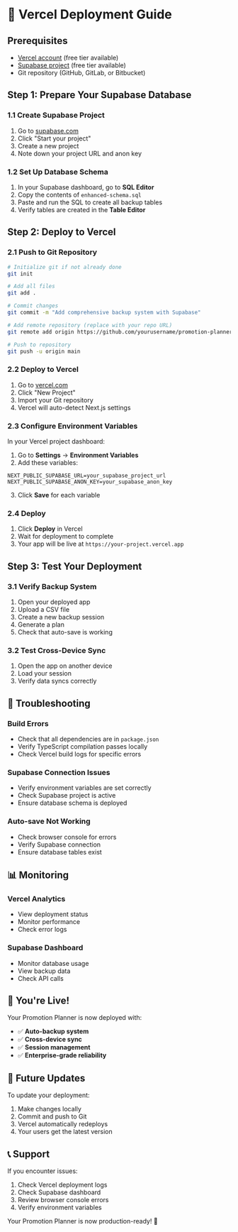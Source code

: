 # 🚀 Vercel Deployment Guide

## Prerequisites
- [Vercel account](https://vercel.com) (free tier available)
- [Supabase project](https://supabase.com) (free tier available)
- Git repository (GitHub, GitLab, or Bitbucket)

## Step 1: Prepare Your Supabase Database

### 1.1 Create Supabase Project
1. Go to [supabase.com](https://supabase.com)
2. Click "Start your project"
3. Create a new project
4. Note down your project URL and anon key

### 1.2 Set Up Database Schema
1. In your Supabase dashboard, go to **SQL Editor**
2. Copy the contents of `enhanced-schema.sql`
3. Paste and run the SQL to create all backup tables
4. Verify tables are created in the **Table Editor**

## Step 2: Deploy to Vercel

### 2.1 Push to Git Repository
```bash
# Initialize git if not already done
git init

# Add all files
git add .

# Commit changes
git commit -m "Add comprehensive backup system with Supabase"

# Add remote repository (replace with your repo URL)
git remote add origin https://github.com/yourusername/promotion-planner.git

# Push to repository
git push -u origin main
```

### 2.2 Deploy to Vercel
1. Go to [vercel.com](https://vercel.com)
2. Click "New Project"
3. Import your Git repository
4. Vercel will auto-detect Next.js settings

### 2.3 Configure Environment Variables
In your Vercel project dashboard:

1. Go to **Settings** → **Environment Variables**
2. Add these variables:

```
NEXT_PUBLIC_SUPABASE_URL=your_supabase_project_url
NEXT_PUBLIC_SUPABASE_ANON_KEY=your_supabase_anon_key
```

3. Click **Save** for each variable

### 2.4 Deploy
1. Click **Deploy** in Vercel
2. Wait for deployment to complete
3. Your app will be live at `https://your-project.vercel.app`

## Step 3: Test Your Deployment

### 3.1 Verify Backup System
1. Open your deployed app
2. Upload a CSV file
3. Create a new backup session
4. Generate a plan
5. Check that auto-save is working

### 3.2 Test Cross-Device Sync
1. Open the app on another device
2. Load your session
3. Verify data syncs correctly

## 🔧 Troubleshooting

### Build Errors
- Check that all dependencies are in `package.json`
- Verify TypeScript compilation passes locally
- Check Vercel build logs for specific errors

### Supabase Connection Issues
- Verify environment variables are set correctly
- Check Supabase project is active
- Ensure database schema is deployed

### Auto-save Not Working
- Check browser console for errors
- Verify Supabase connection
- Ensure database tables exist

## 📊 Monitoring

### Vercel Analytics
- View deployment status
- Monitor performance
- Check error logs

### Supabase Dashboard
- Monitor database usage
- View backup data
- Check API calls

## 🎉 You're Live!

Your Promotion Planner is now deployed with:
- ✅ **Auto-backup system**
- ✅ **Cross-device sync**
- ✅ **Session management**
- ✅ **Enterprise-grade reliability**

## 🔄 Future Updates

To update your deployment:
1. Make changes locally
2. Commit and push to Git
3. Vercel automatically redeploys
4. Your users get the latest version

## 📞 Support

If you encounter issues:
1. Check Vercel deployment logs
2. Check Supabase dashboard
3. Review browser console errors
4. Verify environment variables

Your Promotion Planner is now production-ready! 🚀
